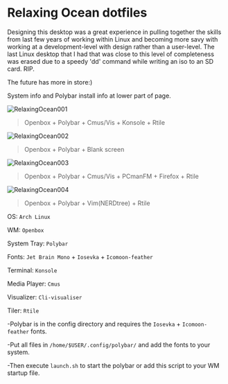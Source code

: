 # Relaxing Ocean dotfiles

Designing this desktop was a great experience in pulling together the skills from last few years of working within Linux and becoming more savy with working at a development-level with design rather than a user-level. The last Linux desktop that I had that was close to this level of completeness was erased due to a speedy 'dd' command while writing an iso to an SD card. RIP.

The future has more in store:)

System info and Polybar install info at lower part of page.

![RelaxingOcean001](https://i.imgur.com/q3qtfhD.jpg)
>    Openbox + Polybar + Cmus/Vis + Konsole + Rtile

![RelaxingOcean002](https://i.imgur.com/jdr2eYs.jpg)
>    Openbox + Polybar + Blank screen

![RelaxingOcean003](https://i.imgur.com/1lq4LuC.jpg)
>    Openbox + Polybar + Cmus/Vis + PCmanFM + Firefox + Rtile

![RelaxingOcean004](https://i.imgur.com/3hMy5EO.jpg)
>    Openbox + Polybar + Vim(NERDtree) + Rtile

OS: `Arch Linux`

WM: `Openbox`

System Tray: `Polybar`

Fonts: `Jet Brain Mono` + `Iosevka` + `Icomoon-feather`

Terminal: `Konsole`

Media Player: `Cmus`

Visualizer: `Cli-visualiser`

Tiler: `Rtile`

-Polybar is in the config directory and requires the `Iosevka` + `Icomoon-feather` fonts.

-Put all files in `/home/$USER/.config/polybar/` and add the fonts to your system. 

-Then execute `launch.sh` to start the polybar or add this script to your WM startup file. 
